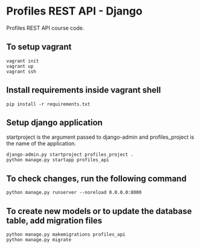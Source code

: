 # Profiles REST API - Django

Profiles REST API course code.

## To setup vagrant
```
vagrant init
vagrant up
vagrant ssh
```

## Install requirements inside vagrant shell
```
pip install -r requirements.txt
```

## Setup django application
startproject is the argument passed to django-admin and profiles_project is the name of the application.
```
django-admin.py startproject profiles_project .
python manage.py startapp profiles_api
```

## To check changes, run the following command
```
python manage.py runserver --noreload 0.0.0.0:8000
```

## To create new models or to update the database table, add migration files
```
python manage.py makemigrations profiles_api
python manage.py migrate
```
